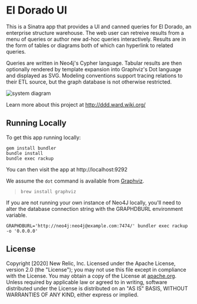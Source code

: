 # El Dorado UI

This is a Sinatra app that provides a UI and canned queries for El Dorado, an enterprise structure warehouse.
The web user can retreive results from a menu of queries or author new ad-hoc queries interactively.
Results are in the form of tables or diagrams both of which can hyperlink to related queries.

Queries are written in Neo4j's Cypher language. Tabular results are then optionally rendered by template expansion into Graphviz's Dot language and displayed as SVG. Modeling conventions support tracing relations to their ETL source, but the graph database is not otherwise restricted.

![system diagram](images/system-diagram.png?raw=true)

Learn more about this project at http://ddd.ward.wiki.org/

## Running Locally

To get this app running locally:

~~~
gem install bundler
bundle install
bundle exec rackup
~~~

You can then visit the app at http://localhost:9292

We assume the `dot` command is available from [Graphviz](http://www.graphviz.org/).

> `brew install graphviz`

If you are not running your own instance of Neo4J locally, you'll need to alter
the database connection string with the GRAPHDBURL environment variable.

~~~
GRAPHDBURL='http://neo4j:neo4j@example.com:7474/' bundler exec rackup -o '0.0.0.0'
~~~


## License

Copyright [2020] New Relic, Inc.  Licensed under the Apache License, version 2.0 (the "License"); you may not use this file except in compliance with the License.  You may obtain a copy of the License at [apache.org](http://www.apache.org/licenses/LICENSE-2.0). Unless required by applicable law or agreed to in writing, software distributed under the License is distributed on an "AS IS" BASIS, WITHOUT WARRANTIES OF ANY KIND, either express or implied.
